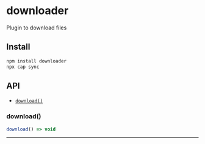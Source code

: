 # downloader

Plugin to download files

## Install

```bash
npm install downloader
npx cap sync
```

## API

<docgen-index>

* [`download()`](#download)

</docgen-index>

<docgen-api>
<!--Update the source file JSDoc comments and rerun docgen to update the docs below-->

### download()

```typescript
download() => void
```

--------------------

</docgen-api>
